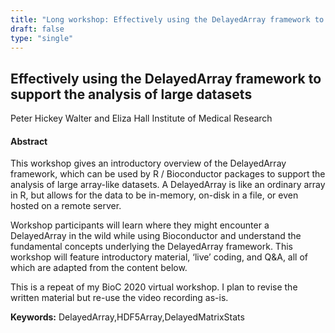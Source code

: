 ```yaml
---
title: "Long workshop: Effectively using the DelayedArray framework to support the analysis of large datasets"
draft: false
type: "single"
---
```


## Effectively using the DelayedArray framework to support the analysis of large datasets
Peter Hickey
Walter and Eliza Hall Institute of Medical Research
#### Abstract

This workshop gives an introductory overview of the DelayedArray framework, which can be used by R / Bioconductor packages to support the analysis of large array-like datasets. A DelayedArray is like an ordinary array in R, but allows for the data to be in-memory, on-disk in a file, or even hosted on a remote server.

Workshop participants will learn where they might encounter a DelayedArray in the wild while using Bioconductor and understand the fundamental concepts underlying the DelayedArray framework. This workshop will feature introductory material, ‘live’ coding, and Q&A, all of which are adapted from the content below.

This is a repeat of my BioC 2020 virtual workshop. I plan to revise the written material but re-use the video recording as-is.

**Keywords:** DelayedArray,HDF5Array,DelayedMatrixStats
